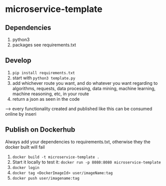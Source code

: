 # microservice-template

## Dependencies
1. python3
2. packages see requirements.txt

## Develop
1. ``pip install requirements.txt``
2. start with ``python3 template.py``
3. add whichever route you want, and do whatever you want regarding
to algorithms, requests, data processing, data mining,
machine learning, machine reasoning, etc, in your route
4. return a json as seen in the code

--> every functionality created and published like this can be consumed online by inseri


## Publish on Dockerhub
Always add your dependencies to requirements.txt, otherwise they
the docker built will fail

1. ``docker build -t microservice-template .``
2. Start it locally to test it: 
``docker run -p 8080:8080 microservice-template``
3. ``docker login``
4. ``docker tag <DockerImageId> user/imageName:tag``
5. ``docker push user/imagename:tag``
